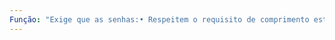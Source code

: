 ```yaml
---
Função: "Exige que as senhas:• Respeitem o requisito de comprimento estabelecido pelo Comprimento Mínimo da Senha, com um mínimo de três caracteres se o Comprimento Mínimo da Senha for definido como 0.• Contenham uma combinação de pelo menos três dos seguintes tipos de caracteres: letras maiúsculas, letras minúsculas, números e símbolos (sinais de pontuação).• Não devem conter o nome de usuário ou o nome de tela do usuário."
---
```

